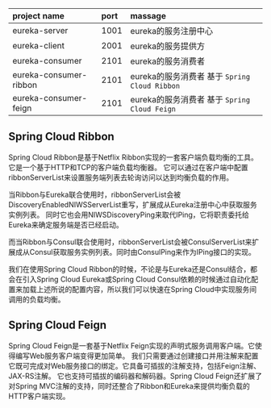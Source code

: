 <style>
table {
margin: auto;
}
</style>

|project name|port|massage|
|:------------|:-------|:---------|
|eureka-server|1001|eureka的服务注册中心|
|eureka-client|2001|eureka的服务提供方|
|eureka-consumer|2101|eureka的服务消费者|
|eureka-consumer-ribbon|2101|eureka的服务消费者 基于 `Spring Cloud Ribbon`|
|eureka-consumer-feign|2101|eureka的服务消费者 基于 `Spring Cloud Feign`|

## Spring Cloud Ribbon
Spring Cloud Ribbon是基于Netflix Ribbon实现的一套客户端负载均衡的工具。它是一个基于HTTP和TCP的客户端负载均衡器。
它可以通过在客户端中配置ribbonServerList来设置服务端列表去轮询访问以达到均衡负载的作用。

当Ribbon与Eureka联合使用时，ribbonServerList会被DiscoveryEnabledNIWSServerList重写，扩展成从Eureka注册中心中获取服务实例列表。
同时它也会用NIWSDiscoveryPing来取代IPing，它将职责委托给Eureka来确定服务端是否已经启动。

而当Ribbon与Consul联合使用时，ribbonServerList会被ConsulServerList来扩展成从Consul获取服务实例列表。同时由ConsulPing来作为IPing接口的实现。

我们在使用Spring Cloud Ribbon的时候，不论是与Eureka还是Consul结合，都会在引入Spring Cloud Eureka或Spring Cloud Consul依赖的时候通过自动化配置来加载上述所说的配置内容，所以我们可以快速在Spring Cloud中实现服务间调用的负载均衡。

## Spring Cloud Feign
Spring Cloud Feign是一套基于Netflix Feign实现的声明式服务调用客户端。它使得编写Web服务客户端变得更加简单。
我们只需要通过创建接口并用注解来配置它既可完成对Web服务接口的绑定。它具备可插拔的注解支持，包括Feign注解、JAX-RS注解。
它也支持可插拔的编码器和解码器。Spring Cloud Feign还扩展了对Spring MVC注解的支持，同时还整合了Ribbon和Eureka来提供均衡负载的HTTP客户端实现。



